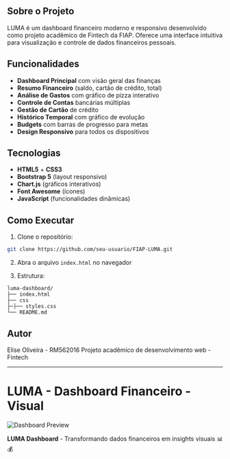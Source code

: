 ## Sobre o Projeto

LUMA é um dashboard financeiro moderno e responsivo desenvolvido como projeto acadêmico de Fintech da FIAP. Oferece uma interface intuitiva para visualização e controle de dados financeiros pessoais.

## Funcionalidades

- **Dashboard Principal** com visão geral das finanças
- **Resumo Financeiro** (saldo, cartão de crédito, total)
- **Análise de Gastos** com gráfico de pizza interativo
- **Controle de Contas** bancárias múltiplas
- **Gestão de Cartão** de crédito
- **Histórico Temporal** com gráfico de evolução
- **Budgets** com barras de progresso para metas
- **Design Responsivo** para todos os dispositivos

## Tecnologias

- **HTML5** + **CSS3**
- **Bootstrap 5** (layout responsivo)
- **Chart.js** (gráficos interativos)
- **Font Awesome** (ícones)
- **JavaScript** (funcionalidades dinâmicas)

## Como Executar

1. Clone o repositório:
```bash
git clone https://github.com/seu-usuario/FIAP-LUMA.git
```

2. Abra o arquivo `index.html` no navegador

3. Estrutura:
```
luma-dashboard/
├── index.html
├── css
├─├── styles.css
└── README.md
```
## Autor

Elise Oliveira - RM562016
Projeto acadêmico de desenvolvimento web - Fintech

---
# LUMA - Dashboard Financeiro - Visual
![Dashboard Preview](https://hebbkx1anhila5yf.public.blob.vercel-storage.com/rascunho_tela_luma1.drawio-ZiLfvgXWCsBD2Rrpkdzg1a3Ml0Xveo.png)

**LUMA Dashboard** - Transformando dados financeiros em insights visuais 📊💰
```
